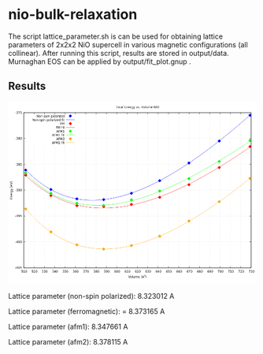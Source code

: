 # nio-bulk-relaxation

The script lattice_parameter.sh is can be used for obtaining lattice parameters of 2x2x2 NiO supercell in various magnetic configurations (all collinear). After running this script, results are stored in output/data. Murnaghan EOS can be applied by output/fit_plot.gnup .

## Results

![Plot](https://raw.githubusercontent.com/tugberko/nio-bulk-relaxation/master/output/plot.png)

Lattice parameter (non-spin polarized): 8.323012 A

Lattice parameter (ferromagnetic): = 8.373165 A

Lattice parameter (afm1): 8.347661 A

Lattice parameter (afm2): 8.378115 A


